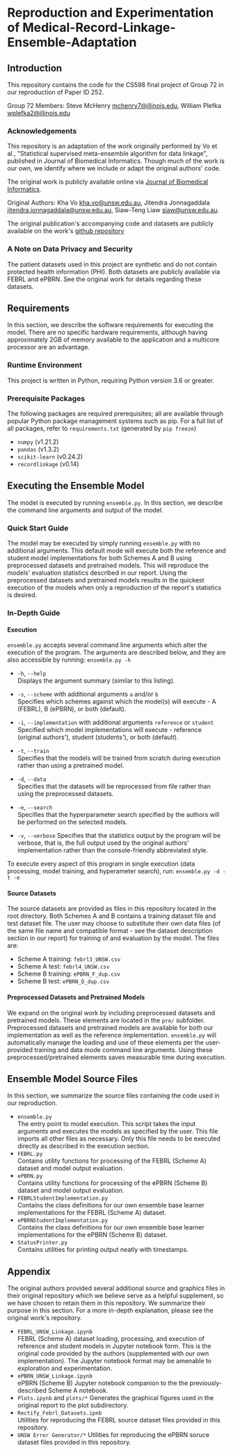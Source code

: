 # Reproduction and Experimentation of Medical-Record-Linkage-Ensemble-Adaptation

## Introduction
This repository contains the code for the CS598 final project of Group 72 in our reproduction of Paper ID 252.

Group 72 Members: 
Steve McHenry <mchenry7@illinois.edu>, 
William Plefka <wplefka2@illinois.edu>

### Acknowledgements
This repository is an adaptation of the work originally performed by Vo et al., "Statistical supervised meta-ensemble algorithm for data linkage", published in Journal of Biomedical Informatics. Though much of the work is our own, we identify where we include or adapt the original authors' code.

The original work is publicly available online via [Journal of Biomedical Informatics](https://doi.org/10.1016/J.JBI.2019.103220).

Original Authors: 
Kha Vo <kha.vo@unsw.edu.au>,
Jitendra Jonnagaddala <jitendra.jonnagaddala@unsw.edu.au>,
Siaw-Teng Liaw <siaw@unsw.edu.au>.

The original publication's accompanying code and datasets are publicly available on the work's [github repository](https://github.com/ePBRN/Medical-Record-Linkage-Ensemble/)

### A Note on Data Privacy and Security

The patient datasets used in this project are synthetic and do not contain protected health information (PHI). Both datasets are publicly available via FEBRL and ePBRN. See the original work for details regarding these datasets.

## Requirements
In this section, we describe the software requirements for executing the model. There are no specific hardware requirements, although having approximately 2GB of memory available to the application and a multicore processor are an advantage.

### Runtime Environment
This project is written in Python, requiring Python version 3.6 or greater.

### Prerequisite Packages
The following packages are required prerequisites; all are available through popular Python package management systems such as pip. For a full list of all packages, refer to `requirements.txt` (generated by `pip freeze`)
+ `numpy` (v1.21.2)
+ `pandas` (v1.3.2)
+ `scikit-learn` (v0.24.2)
+ `recordlinkage` (v0.14)

## Executing the Ensemble Model
The model is executed by running `ensemble.py`. In this section, we describe the command line arguments and output of the model.

### Quick Start Guide
The model may be executed by simply running `ensemble.py` with no additional arguments. This default mode will execute both the reference and student model implementations for both Schemes A and B using preprocessed datasets and pretrained models. This will reproduce the models' evaluation statistics described in our report. Using the preprocessed datasets and pretrained models results in the quickest execution of the models when only a reproduction of the report's statistics is desired.

### In-Depth Guide

#### Execution
`ensemble.py` accepts several command line arguments which alter the execution of the program. The arguments are described below, and they are also accessible by running: `ensemble.py -h`

+ `-h`, `--help`  
Displays the argument summary (similar to this listing).

+ `-s`, `--scheme` with additional arguments `a` and/or `b`  
Specifies which schemes against which the model(s) will execute - A (FEBRL), B (ePBRN), or both (default).

+ `-i`, `--implementation` with additional arguments `reference` or `student`
Specified which model implementations will execute - reference (original authors'), student (students'), or both (default).

+ `-t`, `--train`  
Specifies that the models will be trained from scratch during execution rather than using a pretrained model.

+ `-d`, `--data`  
Specifies that the datasets will be reprocessed from file rather than using the preprocessed datasets.

+ `-e`, `--search`  
Specifies that the hyperparameter search specified by the authors will be performed on the selected models.

+ `-v`, `--verbose`
Specifies that the statistics output by the program will be verbose, that is, the full output used by the original authors' implementation rather than the console-friendly abbreviated style.

To execute every aspect of this program in single execution (data processing, model training, and hyperameter search), run: `ensemble.py -d -t -e`

#### Source Datasets
The source datasets are provided as files in this repository located in the root directory. Both Schemes A and B contains a training dataset file and test dataset file. The user may choose to substitute their own data files (of  the same file name and compatible format - see the dataset description section in our report) for training of and evaluation by the model. The files are:

+ Scheme A training: `febrl3_UNSW.csv`
+ Scheme A test: `febrl4_UNSW.csv`
+ Scheme B training: `ePBRN_F_dup.csv`
+ Scheme B test: `ePBRN_D_dup.csv`

#### Preprocessed Datasets and Pretrained Models
We expand on the original work by including preprocessed datasets and pretrained models. These elements are located in the `pre/` subfolder. Preprocessed datasets and pretrained models are available for both our implementation as well as the reference implementation. `ensemble.py` will automatically manage the loading and use of these elements per the user-provided training and data mode command line arguments. Using these preprocessed/pretrained elements saves measurable time during execution.

## Ensemble Model Source Files
In this section, we summarize the source files containing the code used in our reproduction.

+ `ensemble.py`  
The entry point to model execution. This script takes the input arguments and executes the models as specified by the user. This file imports all other files as necessary. Only this file needs to be executed directly as described in the execution section.
+ `FEBRL.py`  
Contains utility functions for processing of the FEBRL (Scheme A) dataset and model output evaluation.
+ `ePBRN.py`  
Contains utility functions for processing of the ePBRN (Scheme B) dataset and model output evaluation.
+ `FEBRLStudentImplementation.py`  
Contains the class definitions for our own ensemble base learner implementations for the FEBRL (Scheme A) dataset.
+ `ePBRNStudentImplementation.py`  
Contains the class definitions for our own ensemble base learner implementations for the ePBRN (Scheme B) dataset.
+ `StatusPrinter.py`  
Contains utilities for printing output neatly with timestamps.

## Appendix
The original authors provided several additional source and graphics files in their original repository which we believe serve as a helpful supplement, so we have chosen to retain them in this repository. We summarize their purpose in this section. For a more in-depth explanation, please see the original work's repository.

+ `FEBRL_UNSW_Linkage.ipynb`  
FEBRL (Scheme A) dataset loading, processing, and execution of reference and student models in Jupyter notebook form. This is the original code provided by the authors (supplemented with our own implementation). The Jupyter notebook format may be amenable to exploration and experimentation.
+ `ePBRN_UNSW_Linkage.ipynb`  
ePBRN (Scheme B) Jupyter notebook companion to the the previously-described Scheme A notebook.
+ `Plots.ipynb` and `plots/*`
Generates the graphical figures used in the original report to the plot subdirectory.
+ `Rectify_Febrl_Datasets.ipnb`  
Utilities for reproducing the FEBRL source dataset files provided in this repository.
+ `UNSW Error Generator/*`
Utilities for reproducing the ePBRN soruce dataset files provided in this repository.